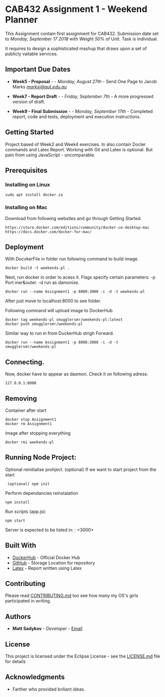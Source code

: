 # CAB432 Assignment 1 - Weekend Planner

This Assignment contain first assignment for CAB432. Submission date set to *Monday, September 17 2018* with Weight *50%* of Unit. Task is individual.

It requires to design a sophisticated mashup that draws upon a set of publicly  vailable services.

## Important Due Dates

* **Week5 - Proposal** -  - *Monday, August 27th* - Send One Page to Jacob Marks *marksj@qut.edu.au*

* **Week7 - Report Draft** -  - *Friday, September 7th* - A more progressed version of draft.

* **Week9 - Final Submission** -  - *Monday, September 17th* - Completed report, code and tests, deployment and execution instructions.

## Getting Started

Project based of Week2 and Week4 exercises. In also contain Docler commands and Latex Report. Working with Git and Latex is optional. But pain from using JavaScript - uncomparable.

## Prerequisites

### Installing on Linux 
```
sudo apt install docker.io
```
### Installing on Mac
Download from following websites and go through Getting Started.
```
https://store.docker.com/editions/community/docker-ce-desktop-mac
https://docs.docker.com/docker-for-mac/
```
## Deployment
With DocvkerFile in folder run following command to build image.
```
docker build -t weekends-pl .
```
Next, run docker in order to acess it.
Flags specify certain parameters: -p Port iner&outer. -d run as damonise.
```
docker run --name Assignment1 -p 8000:3000 -i -d -t weekends-pl
```
After just move to localhost:8000 to see folder.

Following command will upload image to DockerHub
```
docker tag weekends-pl smugglersmr/weekends-pl:latest
docker push smugglersmr/weekends-pl
```

Similar way to run in from DuckerHub strigh Forward.
```
docker run --name Assignment1 -p 8000:3000 -i -d -t smugglersmr/weekends-pl
```

## Connecting.
Now, docker have to appear as daemon.
Check it on following adress:
```
127.0.0.1:8000
```

## Removing
Container after start
```
docker stop Assignment1
docker rm Assignment1
```
Image after stopping everything
```
docker rmi weekends-pl
```
## Running Node Project:
Optional reinitialise prohject.
(optional) If we want to start project from the start
```
 (optional) npm init
```
Perform dependancies reinstalation
```
npm install
```

Run scripts (app.js):
```
npm start
```
Server is expected to be listed in: <localhost> : <3000>
## Built With

* [DockerHub](https://hub.docker.com/) - Official Docker Hub
* [GitHub](https://github.com/SmugglerSMR/CAB432-assgn1) - Storage Location for repository
* [Latex](https://www.latex-project.org/get/) - Report written using Latex

## Contributing

Please read [CONTRIBUTING.md](https://github.com/) too see how many my OS's girls participated in writing.

## Authors

* **Matt Sadykov** - *Developer* - [Email](marat.sadykov@connect.qut.edu.au)

## License

This project is licensed under the Eclipse License - see the [LICENSE.md](LICENSE.md) file for details

## Acknowledgments

* Farther who provided briliant ideas.
